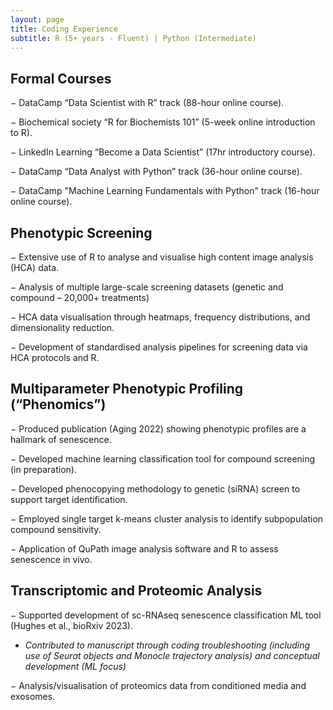 ```yaml
---
layout: page
title: Coding Experience
subtitle: R (5+ years - Fluent) | Python (Intermediate)
---
```


## Formal Courses
− DataCamp “Data Scientist with R” track (88-hour online course).

− Biochemical society “R for Biochemists 101” (5-week online introduction to R).

− LinkedIn Learning “Become a Data Scientist” (17hr introductory course).

− DataCamp “Data Analyst with Python” track (36-hour online course).

−  DataCamp "Machine Learning Fundamentals with Python" track (16-hour online course).

## Phenotypic Screening 
−	Extensive use of R to analyse and visualise high content image analysis (HCA) data.

−	Analysis of multiple large-scale screening datasets (genetic and compound – 20,000+ treatments)

−	HCA data visualisation through heatmaps, frequency distributions, and dimensionality reduction.

−	Development of standardised analysis pipelines for screening data via HCA protocols and R.

## Multiparameter Phenotypic Profiling (“Phenomics”)
−	Produced publication (Aging 2022) showing phenotypic profiles are a hallmark of senescence.

−	Developed machine learning classification tool for compound screening (in preparation).

−	Developed phenocopying methodology to genetic (siRNA) screen to support target identification.

−	Employed single target k-means cluster analysis to identify subpopulation compound sensitivity.

−	Application of QuPath image analysis software and R to assess senescence in vivo.  

## Transcriptomic and Proteomic Analysis

−	Supported development of sc-RNAseq senescence classification ML tool (Hughes et al., bioRxiv 2023).

   - _Contributed to manuscript through coding troubleshooting (including use of Seurat objects and Monocle trajectory analysis) and conceptual development (ML focus)_
  
−	Analysis/visualisation of proteomics data from conditioned media and exosomes. 



